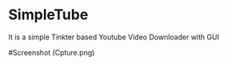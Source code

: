 # SimpleTube

It is a simple Tinkter based Youtube Video Downloader with GUI 

#Screenshot
(Cpture.png)
